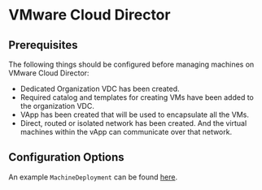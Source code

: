 # VMware Cloud Director

## Prerequisites

The following things should be configured before managing machines on VMware Cloud Director:

- Dedicated Organization VDC has been created.
- Required catalog and templates for creating VMs have been added to the organization VDC.
- VApp has been created that will be used to encapsulate all the VMs.
- Direct, routed or isolated network has been created. And the virtual machines within the vApp can communicate over that network.

## Configuration Options

An example `MachineDeployment` can be found [here](../examples/vmware-cloud-director-machinedeployment.yaml).
